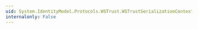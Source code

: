 ```yaml
---
uid: System.IdentityModel.Protocols.WSTrust.WSTrustSerializationContext
internalonly: False
---
```

